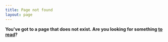 ```yaml
---
title: Page not found
layout: page
---
```

**You've got to a page that does not exist. Are you looking for something [to read](/)?**
